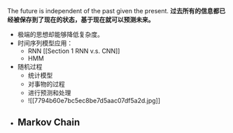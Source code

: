 The future is independent of the past given the present.
**过去所有的信息都已经被保存到了现在的状态，基于现在就可以预测未来。**
- 极端的思想却能够降低复杂度。
- 时间序列模型应用：
	- RNN [[Section 1 RNN v.s. CNN]]
	- HMM
- 随机过程
	- 统计模型
	- 对事物的过程
	- 进行预测和处理
	- ![[7794b60e7bc5ec8be7d5aac07df5a2d.jpg]]
- Markov Chain
	- 